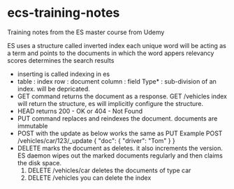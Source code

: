# ecs-training-notes
Training notes from the ES master course from Udemy

ES uses a structure called inverted index
each unique word will be acting as a term and points to the documents in which the word appers
relevancy scores determines the search results
- inserting is called indexing in es
- table   : index
  row     : document
  column  : field
  Type*    : sub-division of an index. will be depricated.
- GET command returns the document as a response.
  GET /vehicles index will return the structure, es will implicitly configure the structure.
- HEAD returns 200 - OK or 404 - Not Found
- PUT command replaces and reindexes the document. documents are immutable
- POST with the update as below works the same as PUT
  Example
    POST /vehicles/car/123/_update
    {
      "doc": {
        "driver": "Tom"
      }
    }
- DELETE marks the document as deletes. it also increments the version.
  ES daemon wipes out the marked documents regularly and then claims the disk space.
  1. DELETE /vehicles/car deletes the documents of type car
  2. DELETE /vehicles you can delete the index
